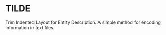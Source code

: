 # TILDE
Trim Indented Layout for Entity Description. A simple method for encoding information in text files. 
